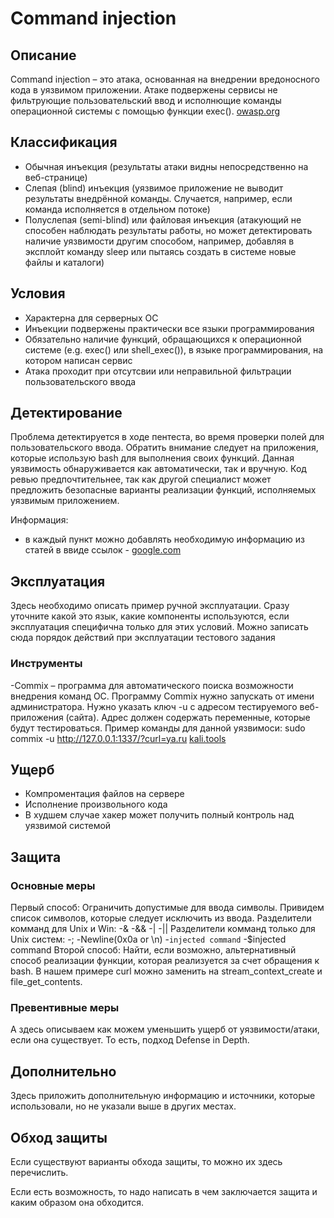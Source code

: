 ﻿# Command injection

## Описание
Command injection – это атака, основанная на внедрении вредоносного кода в уязвимом приложении. Атаке подвержены сервисы не фильтрующие пользовательский ввод и исполнющие команды операционной системы с помощью функции exec().
[owasp.org](https://www.owasp.org/index.php/Command_Injection)

## Классификация
- Обычная инъекция (результаты атаки видны непосредственно на веб-странице)
- Слепая (blind) инъекция (уязвимое приложение не выводит результаты внедрённой команды. Случается, например, если команда исполняется в отдельном потоке)
- Полуслепая (semi-blind) или файловая инъекция (атакующий не способен наблюдать результаты работы, но может детектировать наличие уязвимости другим способом, например, добавляя в эксплойт команду sleep или пытаясь создать в системе новые файлы и каталоги) 

## Условия
- Характерна для серверных ОС
- Инъекции подвержены практически все языки программирования
- Обязательно наличие функций, обращающихся к операционной системе (e.g. exec() или shell_exec()), в языке программирования, на котором написан сервис
- Атака проходит при отсутсвии или неправильной фильтрации пользовательского ввода

## Детектирование
Проблема детектируется в ходе пентеста, во время проверки полей для пользовательского ввода. Обратить внимание следует на приложения, которые использую bash для выполнения своих функций. Данная уязвимость обнаруживается как автоматически, так и вручную. Код ревью предпочтительнее, так как другой специалист может предложить безопасные варианты реализации функций, исполняемых уязвимым приложением.

Информация:
- в каждый пункт можно добавлять необходимую информацию из статей в ввиде ссылок - [google.com](https://www.google.com)

## Эксплуатация
Здесь необходимо описать пример ручной эксплуатации. Сразу уточните какой это язык, какие компоненты используются, если эксплуатация специфична только для этих условий. Можно записать сюда порядок действий при эксплуатации тестового задания

### Инструменты
-Commix – программа для автоматического поиска возможности внедрения команд ОС. Программу Commix нужно запускать от имени администратора. Нужно указать ключ -u с адресом тестируемого веб-приложения (сайта). Адрес должен содержать переменные, которые будут тестироваться.
Пример команды для данной уязвимоси:
sudo commix -u http://127.0.0.1:1337/?curl=ya.ru
[kali.tools](https://kali.tools/?p=1107)

## Ущерб
- Компроментация файлов на сервере
- Исполнение произвольного кода
- В худшем случае хакер может получить полный контроль над уязвимой системой

## Защита
### Основные меры
Первый способ:
Ограничить допустимые для ввода символы. Привидем список символов, которые следует исключить из ввода. Разделители комманд для Unix и Win:
-&
-&&
-|
-||
Разделители комманд только для Unix систем:
-;
-Newline(0x0a or \n)
-`injected command`
-$injected command
Второй способ:
Найти, если возможно, альтернативный способ реализации функции, которая реализуется за счет обращения к bash. В нашем примере curl можно заменить на stream_context_create и file_get_contents.


### Превентивные меры
А здесь описываем как можем уменьшить ущерб от уязвимости/атаки, если она существует. То есть, подход Defense in Depth.

## Дополнительно
Здесь приложить дополнительную информацию и источники, которые использовали, но не указали выше в других местах.

## Обход защиты
Если существуют варианты обхода защиты, то можно их здесь перечислить.

Если есть возможность, то надо написать в чем заключается защита и каким образом она обходится.
